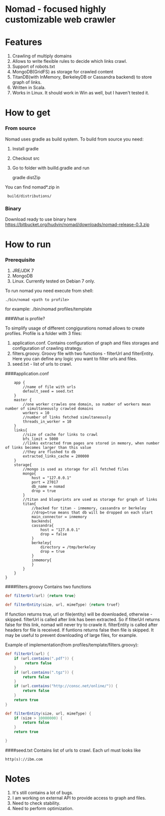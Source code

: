 Nomad - focused highly customizable web crawler
===

Features
===

1. Crawling of multiply domains
2. Allows to write flexible rules to decide which links crawl.
3. Support of robots.txt
4. MongoDB(GridFS) as storage for crawled content
5. TitanDB(with InMemory, BerkeleyDB or Cassandra backend) to store graph of links.
6. Written in Scala.
7. Works in Linux. It should work in Win as well, but I haven't tested it.

How to get
===

### From source
Nomad uses gradle as build system. To build from source you need:

1. Install gradle
2. Checkout src
3. Go to folder with builld.gradle and run

    gradle distZip
    
You can find nomad*.zip in 

     build/distributions/
     

### Binary
Download ready to use binary here https://bitbucket.org/hudvin/nomad/downloads/nomad-release-0.3.zip


How to run 
====


### Prerequisite

1. JRE/JDK 7
2. MongoDB
3. Linux. Currently tested on Debian 7 only.


To run nomad you need execute from shell:

    ./bin/nomad <path to profile>
    
for example:
      ./bin/nomad profiles/template
      

###What is profile?

To simplify usage of different congigurations nomad allows to create profiles. Profile is a folder with 3 files:

1. application.conf. Contains configuration of graph and files storages and configuration of crawling strategy.
2. filters.groovy. Groovy file with two functions - filterUrl and filterEntity. Here you can define any logic you want to filter urls and files.
3. seed.txt - list of urls to crawl.
      
####application.conf

        app {
            //name of file with urls
            default_seed = seed.txt
        } 
        master {
            //one worker crawles one domain, so number of workers mean number of simultaneously crawled domains
            workers = 10
            //number of links fetched simultaneously
            threads_in_worker = 10
        }
        links{
            //size of cache for links to crawl
            bfs_limit = 5000
            //links extracted from pages are stored in memory, when number of links becomes larger than this value
            //they are flushed to db
            extracted_links_cache = 200000
        }       
        storage{
            //mongo is used as storage for all fetched files
            mongo{
                host = "127.0.0.1"
                port = 27017
                db_name = nomad
                drop = true
            }
            //titan and blueprints are used as storage for graph of links
            titan{
                //backed for titan - inmemory, cassandra or berkeley
                //drop=true means that db will be dropped on each start
                main_connector = inmemory
                backends{
                cassandra{
                    host = "127.0.0.1"
                    drop = false
                }
                berkeley{
                    directory = /tmp/berkeley
                    drop = true
                }
                inmemory{
                }
            }
        }
    }
        

####filters.groovy
Contains two functions
```groovy
def filterUrl(url) {return true}

def filterEntity(size, url, mimeType) {return truef}
```

If function returns true, url or file(entity) will be downloaded, otherwise - skipped. 
filterUrl is called after link has been extracted.
So if filterUrl returns false for this link, nomad will never try to crawle it. 
filterEntity is called after headers for file is received. 
If funtions returns false then file is skipped. 
It may be useful to prevent downloading of large files, for example.


Example of implementation(from profiles/template/filters.groovy):

```groovy
def filterUrl(url) {
    if (url.contains(".pdf")) {
         return false
    }
    if (url.contains(".tgz")) {
        return false
    }
    if (url.contains("http://consc.net/online/")) {
        return false
    }
    return true
}

def filterEntity(size, url, mimeType) {
    if (size > 10000000) {
        return false
    }
    return true

}

```
####seed.txt
Contains list of urls to crawl. Each url must looks like 

    http(s)://ibm.com
    

Notes
===

1. It's still contains a lot of bugs.
2. I am working on external API to provide access to graph and files.
3. Need to check stability.
4. Need to perform optimization.
    

